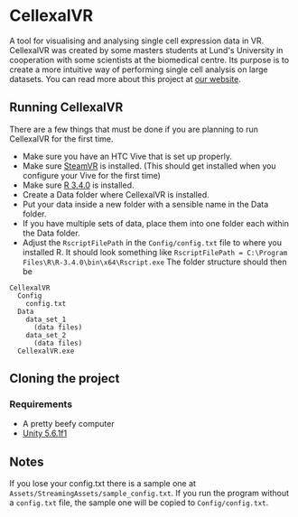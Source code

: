 # CellexalVR
A tool for visualising and analysing single cell expression data in VR.
CellexalVR was created by some masters students at Lund's University in cooperation with some scientists at the biomedical centre.
Its purpose is to create a more intuitive way of performing single cell analysis on large datasets.
You can read more about this project at [our website](http://cellexalvr.lu.se).

## Running CellexalVR
There are a few things that must be done if you are planning to run CellexalVR for the first time.
* Make sure you have an HTC Vive that is set up properly.
* Make sure [SteamVR](https://steamcommunity.com/steamvr) is installed. (This should get installed when you configure your Vive for the first time)
* Make sure [R 3.4.0](https://cran.r-project.org/src/base/R-3/) is installed.
* Create a Data folder where CellexalVR is installed.
* Put your data inside a new folder with a sensible name in the Data folder.
* If you have multiple sets of data, place them into one folder each within the Data folder.
* Adjust the `RscriptFilePath` in the `Config/config.txt` file to where you installed R. It should look something like `RscriptFilePath = C:\Program Files\R\R-3.4.0\bin\x64\Rscript.exe`
The folder structure should then be
```
CellexalVR
  Config
    config.txt
  Data
    data_set_1
      (data files)
    data_set_2
      (data files)
  CellexalVR.exe
```

## Cloning the project
### Requirements
* A pretty beefy computer
* [Unity 5.6.1f1](https://unity3d.com/get-unity/download/archive)

## Notes
If you lose your config.txt there is a sample one at `Assets/StreamingAssets/sample_config.txt`. If you run the program without a `config.txt` file, the sample one will be copied to `Config/config.txt`.
